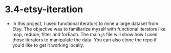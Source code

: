 # 3.4-etsy-iteration
* In this project, I used functional iterators to mine a large dataset from Etsy. The objective was to familiarize myself with functional iterators like map, reduce, filter and forEach. The main.js file will show how I used those iterators to manipulate the data. You can also clone the repo if you'd like to get it working locally.
